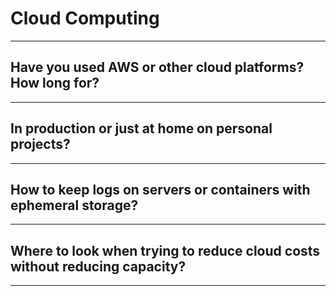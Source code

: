 # Cloud Computing
---

## Have you used AWS or other cloud platforms? How long for?
---

## In production or just at home on personal projects?
---

## How to keep logs on servers or containers with ephemeral storage?
---

## Where to look when trying to reduce cloud costs without reducing capacity?
---
